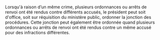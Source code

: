 Lorsqu'à raison d’un même crime, plusieurs ordonnances ou arrêts de renvoi ont été rendus contre différents accusés, le président peut soit d'office, soit sur réquisition du ministère public, ordonner la jonction des procédures.
Cette jonction peut également être ordonnée quand plusieurs ordonnances ou arrêts de renvoi ont été rendus contre un même accusé pour des infractions différentes.